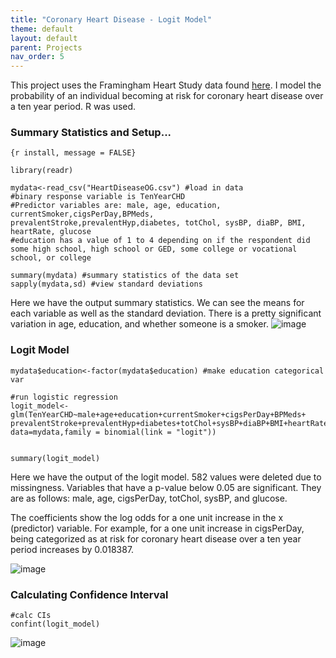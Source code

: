 ```yaml
---
title: "Coronary Heart Disease - Logit Model"
theme: default
layout: default
parent: Projects
nav_order: 5
---
```


This project uses the Framingham Heart Study data found [here](https://www.kaggle.com/amanajmera1/framingham-heart-study-dataset). I model the probability of an individual becoming at risk for coronary heart disease over a ten year period. R was used.


### Summary Statistics and Setup...

```
{r install, message = FALSE}

library(readr)
```

```{r}
mydata<-read_csv("HeartDiseaseOG.csv") #load in data
#binary response variable is TenYearCHD
#Predictor variables are: male, age, education, currentSmoker,cigsPerDay,BPMeds, prevalentStroke,prevalentHyp,diabetes, totChol, sysBP, diaBP, BMI, heartRate, glucose
#education has a value of 1 to 4 depending on if the respondent did some high school, high school or GED, some college or vocational school, or college

summary(mydata) #summary statistics of the data set
sapply(mydata,sd) #view standard deviations
```
Here we have the output summary statistics. We can see the means for each variable as well as the standard deviation. There is a pretty significant variation in age, education, and whether someone is a smoker.
![image](https://user-images.githubusercontent.com/76073032/104112777-521ca080-52b8-11eb-9690-9f9562ba86c1.png)


### Logit Model

```{r logit}
mydata$education<-factor(mydata$education) #make education categorical var 

#run logistic regression
logit_model<-glm(TenYearCHD~male+age+education+currentSmoker+cigsPerDay+BPMeds+ prevalentStroke+prevalentHyp+diabetes+totChol+sysBP+diaBP+BMI+heartRate+glucose, data=mydata,family = binomial(link = "logit"))


```

```{r view}
summary(logit_model)

```

Here we have the output of the logit model. 582 values were deleted due to missingness. Variables that have a p-value below 0.05 are significant. They are as follows: male, age, cigsPerDay, totChol, sysBP, and glucose.

The coefficients show the log odds for a one unit increase in the x (predictor) variable. For example, for a one unit increase in cigsPerDay, being categorized as at risk for coronary heart disease over a ten year period increases by 0.018387.

![image](https://user-images.githubusercontent.com/76073032/104112839-4e3d4e00-52b9-11eb-8135-ba3cda75f467.png)

### Calculating Confidence Interval
```{r CI}
#calc CIs
confint(logit_model)

```

![image](https://user-images.githubusercontent.com/76073032/104112963-9741d200-52ba-11eb-908e-64f72505880e.png)


